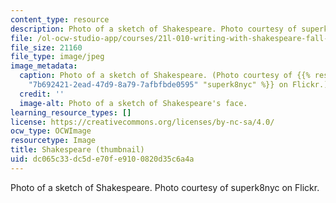 ```yaml
---
content_type: resource
description: Photo of a sketch of Shakespeare. Photo courtesy of superk8nyc on Flickr.
file: /ol-ocw-studio-app/courses/21l-010-writing-with-shakespeare-fall-2010/dc065c33dc5de70fe9100820d35c6a4a_21l-010f10-th.jpg
file_size: 21160
file_type: image/jpeg
image_metadata:
  caption: Photo of a sketch of Shakespeare. (Photo courtesy of {{% resource_link
    "7b692421-2ead-47d9-8a79-7afbfbde0595" "superk8nyc" %}} on Flickr.)
  credit: ''
  image-alt: Photo of a sketch of Shakespeare's face.
learning_resource_types: []
license: https://creativecommons.org/licenses/by-nc-sa/4.0/
ocw_type: OCWImage
resourcetype: Image
title: Shakespeare (thumbnail)
uid: dc065c33-dc5d-e70f-e910-0820d35c6a4a
---
```

Photo of a sketch of Shakespeare. Photo courtesy of superk8nyc on Flickr.